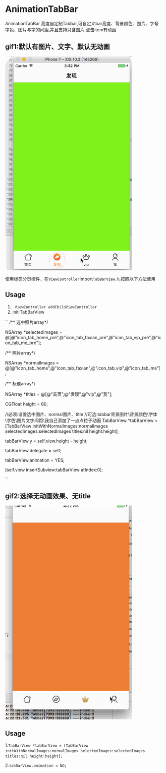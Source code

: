 # AnimationTabBar

AnimationTabBar 高度自定制Tabbar,可自定义bar高度、背景颜色、照片、字号字色、图片与字的间距,并且支持只含图片 点击item有动画


<p><p>


## gif1:默认有图片、文字、默认无动画

![img](https://github.com/carrot1994/AnimationTabBar/blob/master/AnimationTabBar.gif) 

使用标签分页控件，在`ViewController`import`TabBarView.h`,按照以下方法使用
## Usage


1. `` ViewController addChildViewController``
2.  init TabBarView 

``
/** 选中照片array*/

NSArray *selectedImages = @[@"icon_tab_home_pre",@"icon_tab_faxian_pre",@"icon_tab_vip_pre",@"icon_tab_me_pre"];

/** 照片array*/

NSArray *normalImages = @[@"icon_tab_home",@"icon_tab_faxian",@"icon_tab_vip",@"icon_tab_me"];

/** 标题array*/

NSArray *titles = @[@"首页",@"发现",@"vip",@"我"];

CGFloat height = 60;

//必须:设置选中图片、normal图片、title
//可选:tabbar背景图片\背景颜色\字体\字色\图片文字间距\我自己添加了一点点粒子动画
TabBarView *tabBarView = [TabBarView initWithNormalImages:normalImages selectedImages:selectedImages titles:nil height:height];

tabBarView.y = self.view.height - height;

tabBarView.delegate = self;

tabBarView.animation = YES;

[self.view insertSubview:tabBarView atIndex:0];


``

<p><p>

## gif2:选择无动画效果、无title
![img](https://github.com/carrot1994/AnimationTabBar/blob/master/AnimationTabBar1.gif)

## Usage



1.`` TabBarView *tabBarView = [TabBarView initWithNormalImages:normalImages selectedImages:selectedImages titles:nil height:height]; ``

2.`` tabBarView.animation = NO; ``





